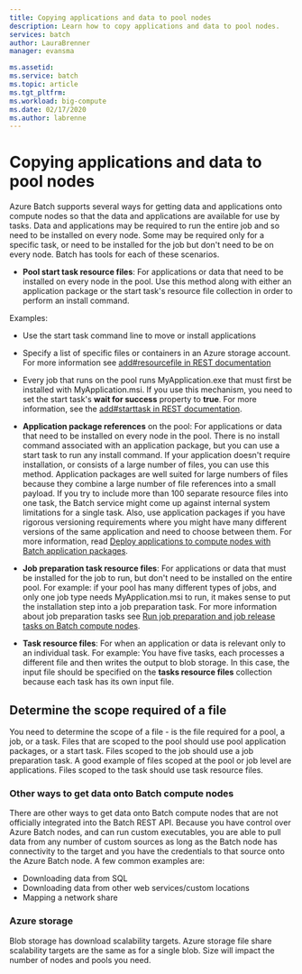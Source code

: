 ```yaml
---
title: Copying applications and data to pool nodes
description: Learn how to copy applications and data to pool nodes.
services: batch
author: LauraBrenner
manager: evansma

ms.assetid: 
ms.service: batch
ms.topic: article
ms.tgt_pltfrm: 
ms.workload: big-compute
ms.date: 02/17/2020
ms.author: labrenne
---
```


# Copying applications and data to pool nodes

Azure Batch supports several ways for getting data and applications onto compute nodes so that the data and applications are available for use by tasks. Data and applications may be required to run the entire job and so need to be installed on every node. Some may be required only for a specific task, or need to be installed for the job but don't need to be on every node. Batch has tools for each of these scenarios.

- **Pool start task resource files**: For applications or data that need to be installed on every node in the pool. Use this method along with either an application package or the start task's resource file collection in order to perform an install command.  

Examples: 
- Use the start task command line to move or install applications

- Specify a list of specific files or containers in an Azure storage account. For more information see [add#resourcefile in REST documentation](https://docs.microsoft.com/rest/api/batchservice/pool/add#resourcefile)

- Every job that runs on the pool runs MyApplication.exe that must first be installed with MyApplication.msi. If you use this mechanism, you need to set the start task's **wait for success** property to **true**. For more information, see the [add#starttask in REST documentation](https://docs.microsoft.com/rest/api/batchservice/pool/add#starttask).

- **Application package references** on the pool: For applications or data that need to be installed on every node in the pool. There is no install command associated with an application package, but you can use a start task to run any install command. If your application doesn't require installation, or consists of a large number of files, you can use this method. Application packages are well suited for large numbers of files because they combine a large number of file references into a small payload. If you try to include more than 100 separate resource files into one task, the Batch service might come up against internal system limitations for a single task. Also, use application packages if you have rigorous versioning requirements where you might have many different versions of the same application and need to choose between them. For more information, read [Deploy applications to compute nodes with Batch application packages](https://docs.microsoft.com/azure/batch/batch-application-packages).

- **Job preparation task resource files**: For applications or data that must be installed for the job to run, but don't need to be installed on the entire pool. For example: if your pool has many different types of jobs, and only one job type needs MyApplication.msi to run, it makes sense to put the installation step into a job preparation task. For more information about job preparation tasks see [Run job preparation and job release tasks on Batch compute nodes](https://azure.microsoft.com/documentation/articles/batch-job-prep-release/).

- **Task resource files**: For when an application or data is relevant only to an individual task. For example: You have five tasks, each processes a different file and then writes the output to blob storage.  In this case, the input file should be specified on the **tasks resource files** collection because each task has its own input file.

## Determine the scope required of a file

You need to determine the scope of a file - is the file required for a pool, a job, or a task. Files that are scoped to the pool should use pool application packages, or a start task. Files scoped to the job should use a job preparation task. A good example of files scoped at the pool or job level are applications. Files scoped to the task should use task resource files.

### Other ways to get data onto Batch compute nodes

There are other ways to get data onto Batch compute nodes that are not officially integrated into the Batch REST API. Because you have control over Azure Batch nodes, and can run custom executables, you are able to pull data from any number of custom sources as long as the Batch node has connectivity to the target and you have the credentials to that source onto the Azure Batch node. A few common examples are:

- Downloading data from SQL
- Downloading data from other web services/custom locations
- Mapping a network share

### Azure storage

Blob storage has download scalability targets. Azure storage file share scalability targets are the same as for a single blob. Size will impact the number of nodes and pools you need.


